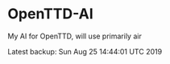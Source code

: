 # OpenTTD-AI
My AI for OpenTTD, will use primarily air

Latest backup: Sun Aug 25 14:44:01 UTC 2019
